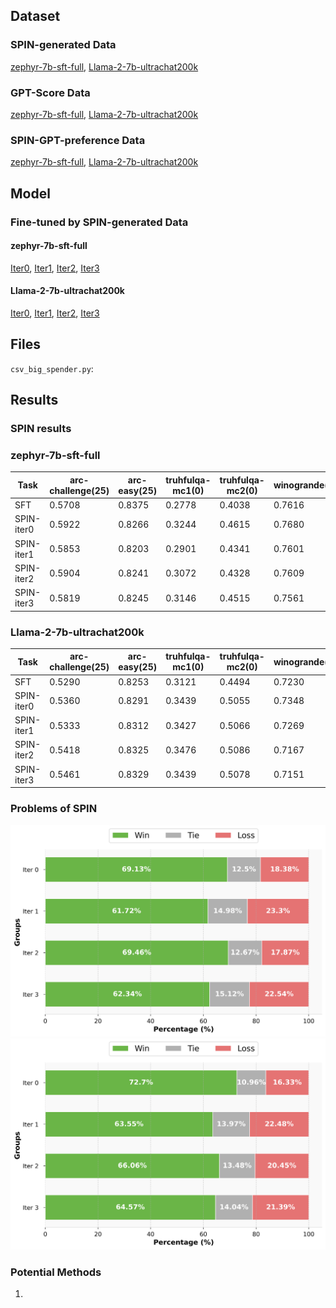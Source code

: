 ## Dataset
### SPIN-generated Data
[zephyr-7b-sft-full](https://huggingface.co/datasets/joyfine/SPIN-generated-zephyr-7b-sft-full), [Llama-2-7b-ultrachat200k](https://huggingface.co/datasets/joyfine/SPIN-generated-Llama-2-7b-ultrachat200k)

### GPT-Score Data
[zephyr-7b-sft-full](https://huggingface.co/datasets/joyfine/gpt-score-zephyr-7b-sft-full), [Llama-2-7b-ultrachat200k](https://huggingface.co/datasets/joyfine/gpt-score-Llama-2-7b-ultrachat200k)

### SPIN-GPT-preference Data
[zephyr-7b-sft-full](https://huggingface.co/datasets/joyfine/SPIN-GPT-preference-zephyr-7b-sft-full), [Llama-2-7b-ultrachat200k](https://huggingface.co/datasets/joyfine/SPIN-GPT-preference-Llama-2-7b-ultrachat200k)

## Model
### Fine-tuned by SPIN-generated Data

#### zephyr-7b-sft-full
[Iter0](https://huggingface.co/joyfine/zephyr-7b-sft-full-SPIN-iter0), [Iter1](https://huggingface.co/joyfine/zephyr-7b-sft-full-SPIN-iter1), [Iter2](https://huggingface.co/joyfine/zephyr-7b-sft-full-SPIN-iter2), [Iter3](https://huggingface.co/joyfine/zephyr-7b-sft-full-SPIN-iter3)

#### Llama-2-7b-ultrachat200k

[Iter0](https://huggingface.co/joyfine/Llama-2-7b-ultrachat200k-SPIN-iter0), [Iter1](https://huggingface.co/joyfine/Llama-2-7b-ultrachat200k-SPIN-iter1), [Iter2](https://huggingface.co/joyfine/Llama-2-7b-ultrachat200k-SPIN-iter2),
[Iter3](https://huggingface.co/joyfine/Llama-2-7b-ultrachat200k-SPIN-iter3)

## Files
`csv_big_spender.py`: 

## Results

### SPIN results

### zephyr-7b-sft-full

| Task               | arc-challenge(25) | arc-easy(25) | truhfulqa-mc1(0) | truhfulqa-mc2(0) | winogrande(5) | gsm8k(5) | hellaswag(10) | mmlu(5) | Average |
|--------------------|-------------------|--------------|------------------|------------------|---------------|----------|---------------|---------|---------|
| SFT            | 0.5708            | 0.8375       | 0.2778           | 0.4038           | 0.7616        | 0.3184   | 0.8102        | 0.5877  | 0.5710  |
| SPIN-iter0            | 0.5922            | 0.8266       | 0.3244           | 0.4615           | 0.7680        | 0.2889   | 0.8260        | 0.5901  | 0.5847  |
| SPIN-iter1            | 0.5853            | 0.8203       | 0.2901           | 0.4341           | 0.7601        | 0.3161   | 0.8172        | 0.5846  | 0.5760  |
| SPIN-iter2            | 0.5904            | 0.8241       | 0.3072           | 0.4328           | 0.7609        | 0.2760   | 0.8197        | 0.5850  | 0.5745  |
| SPIN-iter3            | 0.5819            | 0.8245       | 0.3146           | 0.4515           | 0.7561        | 0.2752   | 0.8181        | 0.5786  | 0.5751  |


### Llama-2-7b-ultrachat200k
| Task               | arc-challenge(25) | arc-easy(25) | truhfulqa-mc1(0) | truhfulqa-mc2(0) | winogrande(5) | gsm8k(5) | hellaswag(10) | mmlu(5) | Average |
|--------------------|-------------------|--------------|------------------|------------------|---------------|----------|---------------|---------|---------|
| SFT          | 0.5290            | 0.8253       | 0.3121           | 0.4494           | 0.7230        | 0.1372   | 0.7619        | 0.4479  | 0.5232  |
| SPIN-iter0            | 0.5360            | 0.8291       | 0.3439           | 0.5055           | 0.7348        | 0.1516   | 0.7735        | 0.4478  | 0.5403  |
| SPIN-iter1            | 0.5333            | 0.8312       | 0.3427           | 0.5066           | 0.7269        | 0.1706   | 0.7727        | 0.4509  | 0.5419  |
| SPIN-iter2             | 0.5418            | 0.8325       | 0.3476           | 0.5086           | 0.7167        | 0.1592   | 0.7718        | 0.4524  | 0.5413  |
| SPIN-iter3             | 0.5461            | 0.8329       | 0.3439           | 0.5078           | 0.7151        | 0.1577   | 0.7714        | 0.4511  | 0.5408  |

### Problems of SPIN
![My Image](./figures&tables&ppts/SPIN-win-rate-zephyr.png)
![My Image](./figures&tables&ppts/SPIN-win-rate-Llama.png)

### Potential Methods
1. 









